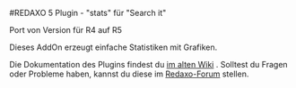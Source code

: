 #REDAXO 5 Plugin - "stats" für "Search it"

Port von Version für R4 auf R5

Dieses AddOn erzeugt einfache Statistiken mit Grafiken.


Die Dokumentation des Plugins findest du [im alten Wiki](http://www.redaxo.org/de/wiki/index.php?n=R4.RexSearch) .
Solltest du Fragen oder Probleme haben, kannst du diese im [Redaxo-Forum](http://forum.redaxo.de/ftopic12965) stellen.

